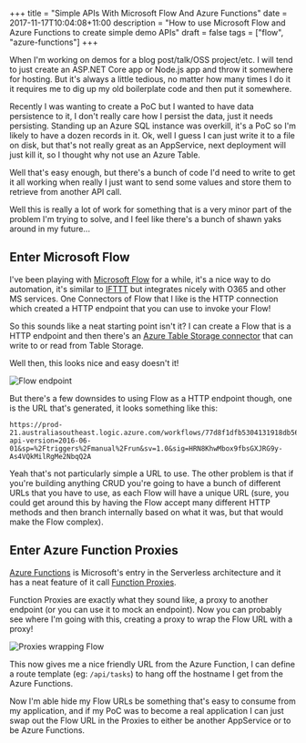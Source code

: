 +++
title = "Simple APIs With Microsoft Flow And Azure Functions"
date = 2017-11-17T10:04:08+11:00
description = "How to use Microsoft Flow and Azure Functions to create simple demo APIs"
draft = false
tags = ["flow", "azure-functions"]
+++

When I'm working on demos for a blog post/talk/OSS project/etc. I will tend to just create an ASP.NET Core app or Node.js app and throw it somewhere for hosting. But it's always a little tedious, no matter how many times I do it it requires me to dig up my old boilerplate code and then put it somewhere.

Recently I was wanting to create a PoC but I wanted to have data persistence to it, I don't really care how I persist the data, just it needs persisting. Standing up an Azure SQL instance was overkill, it's a PoC so I'm likely to have a dozen records in it. Ok, well I guess I can just write it to a file on disk, but that's not really great as an AppService, next deployment will just kill it, so I thought why not use an Azure Table.

Well that's easy enough, but there's a bunch of code I'd need to write to get it all working when really I just want to send some values and store them to retrieve from another API call.

Well this is really a lot of work for something that is a very minor part of the problem I'm trying to solve, and I feel like there's a bunch of shawn yaks around in my future...

## Enter Microsoft Flow

I've been playing with [Microsoft Flow](https://flow.microsoft.com/) for a while, it's a nice way to do automation, it's similar to [IFTTT](https://ifttt.com/) but integrates nicely with O365 and other MS services. One Connectors of Flow that I like is the HTTP connection which created a HTTP endpoint that you can use to invoke your Flow!

So this sounds like a neat starting point isn't it? I can create a Flow that is a HTTP endpoint and then there's an [Azure Table Storage connector](https://docs.microsoft.com/en-au/connectors/azuretables/) that can write to or read from Table Storage.

Well then, this looks nice and easy doesn't it!

![Flow endpoint](/images/flow-functions/001.PNG)

But there's a few downsides to using Flow as a HTTP endpoint though, one is the URL that's generated, it looks something like this:

```
https://prod-21.australiasoutheast.logic.azure.com/workflows/77d8f1dfb5304131918db56d667b6bd8/triggers/manual/paths/invoke/api/task?api-version=2016-06-01&sp=%2Ftriggers%2Fmanual%2Frun&sv=1.0&sig=HRN8KhwMbox9fbsGXJRG9y-As4VQkMilRgMe2NbqQ2A
```

Yeah that's not particularly simple a URL to use. The other problem is that if you're building anything CRUD you're going to have a bunch of different URLs that you have to use, as each Flow will have a unique URL (sure, you could get around this by having the Flow accept many different HTTP methods and then branch internally based on what it was, but that would make the Flow complex).

## Enter Azure Function Proxies

[Azure Functions](https://azure.microsoft.com/en-us/services/functions/) is Microsoft's entry in the Serverless architecture and it has a neat feature of it call [Function Proxies](https://docs.microsoft.com/en-us/azure/azure-functions/functions-proxies).

Function Proxies are exactly what they sound like, a proxy to another endpoint (or you can use it to mock an endpoint). Now you can probably see where I'm going with this, creating a proxy to wrap the Flow URL with a proxy!

![Proxies wrapping Flow](/images/flow-functions/002.PNG)

This now gives me a nice friendly URL from the Azure Function, I can define a route template (eg: `/api/tasks`) to hang off the hostname I get from the Azure Functions.

Now I'm able hide my Flow URLs be something that's easy to consume from my application, and if my PoC was to become a real application I can just swap out the Flow URL in the Proxies to either be another AppService or to be Azure Functions.